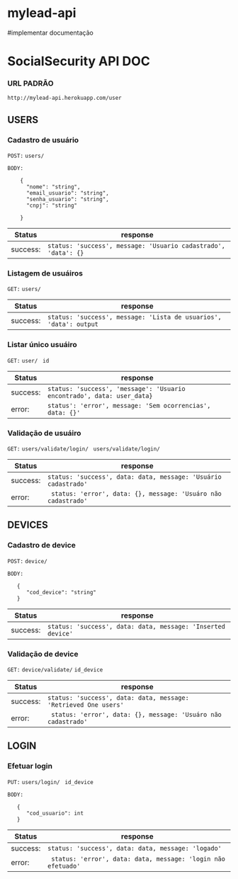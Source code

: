 # mylead-api
#implementar documentação
# SocialSecurity API DOC

### URL PADRÃO
```
http://mylead-api.herokuapp.com/user
```



## USERS

### Cadastro de usuário
``` POST: ``` ```users/ ``` 

``` BODY: ``` 
```console
    {
      "nome": "string",
      "email_usuario": "string",
      "senha_usuario": "string",
      "cnpj": "string"
      
    }
```

| Status   | response |
| -------- | ----------- |
| success: | ```status: 'success', message: 'Usuario cadastrado', 'data': {} ```|    

 
### Listagem de usuáiros
``` GET: ``` ```users/ ```

| Status   | response |
| -------- | ----------- |
| success: | ```status: 'success', message: 'Lista de usuarios', 'data': output ```|    


### Listar único usuáiro
``` GET: ``` ```user/ ``` ```id```

| Status   | response |
| -------- | ----------- |
| success: | ```status: 'success', 'message': 'Usuario encontrado', data: user_data} ```|    
| error: | ```status': 'error', message: 'Sem ocorrencias', data: {}'``` |


### Validação de usuáiro
``` GET: ``` ```users/validate/login/ ``` ```users/validate/login/ ```

| Status   | response |
| -------- | ----------- |
| success: | ```status: 'success', data: data, message: 'Usuário cadastrado' ```|    
| error: | ``` status: 'error', data: {}, message: 'Usuáro não cadastrado'``` |



## DEVICES

### Cadastro de device
``` POST: ``` ```device/ ``` 

``` BODY: ``` 
```console
   {
      "cod_device": "string"
   }
```

| Status   | response |
| -------- | ----------- |
| success: | ```status: 'success', data: data, message: 'Inserted device' ```|    


### Validação de device
``` GET: ``` ```device/validate/``` ```id_device ```

| Status   | response |
| -------- | ----------- |
| success: | ```status: 'success', data: data, message: 'Retrieved One users' ```|    
| error: | ``` status: 'error', data: {}, message: 'Usuáro não cadastrado'``` |



## LOGIN


### Efetuar login
``` PUT: ``` ```users/login/ ``` ```id_device ```

``` BODY: ``` 
```console
   {
      "cod_usuario": int
   }
```

| Status   | response |
| -------- | ----------- |
| success: | ```status: 'success', data: data, message: 'logado' ```|    
| error: | ``` status: 'error', data: data, message: 'login não efetuado'``` |
